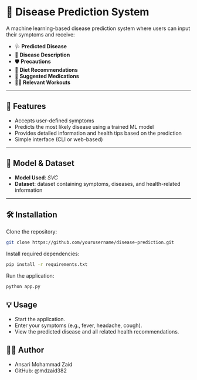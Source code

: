 # 🧠 Disease Prediction System

A machine learning-based disease prediction system where users can input their symptoms and receive:

- 🩺 **Predicted Disease**
- 📖 **Disease Description**
- 🛡️ **Precautions**
- 🥗 **Diet Recommendations**
- 💊 **Suggested Medications**
- 🏃‍♀️ **Relevant Workouts**

---

## 🚀 Features

- Accepts user-defined symptoms
- Predicts the most likely disease using a trained ML model
- Provides detailed information and health tips based on the prediction
- Simple interface (CLI or web-based)

---

## 🧬 Model & Dataset

- **Model Used**: *SVC*
- **Dataset**: dataset containing symptoms, diseases, and health-related information

---


## 🛠️ Installation

Clone the repository:

```bash
git clone https://github.com/yourusername/disease-prediction.git
```

Install required dependencies:
```bash
pip install -r requirements.txt
```

Run the application:
```bash
python app.py
```

## 💡 Usage

- Start the application.
- Enter your symptoms (e.g., fever, headache, cough).
- View the predicted disease and all related health recommendations.

## 👨‍💻 Author
- Ansari Mohammad Zaid
- GitHub: @mdzaid382

